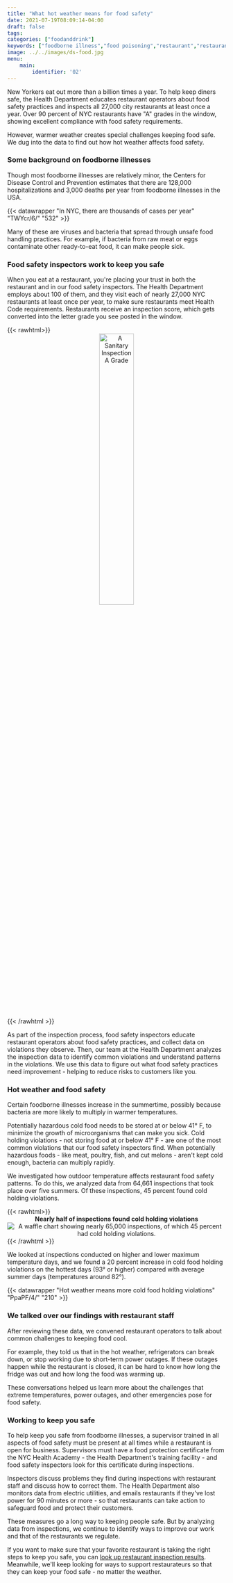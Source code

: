 ```yaml
---
title: "What hot weather means for food safety"
date: 2021-07-19T08:09:14-04:00
draft: false
tags:
categories: ["foodanddrink"]
keywords: ["foodborne illness","food poisoning","restaurant","restaurants","inspections","heat","hot weater","grades","eating"]
image: ../../images/ds-food.jpg
menu:
    main:
        identifier: '02'
---
```


New Yorkers eat out more than a billion times a year. To help keep diners safe, the Health Department educates restaurant operators about food safety practices and inspects all 27,000 city restaurants at least once a year. Over 90 percent of NYC restaurants have "A" grades in the window, showing excellent compliance with food safety requirements.

However, warmer weather creates special challenges keeping food safe. We dug into the data to find out how hot weather affects food safety.

### Some background on foodborne illnesses
Though most foodborne illnesses are relatively minor, the Centers for Disease Control and Prevention estimates that there are 128,000 hospitalizations and 3,000 deaths per year from foodborne illnesses in the USA.

{{< datawrapper "In NYC, there are thousands of cases per year" "TWYcr/6/" "532" >}}

Many of these are viruses and bacteria that spread through unsafe food handling practices. For example, if bacteria from raw meat or eggs contaminate other ready-to-eat food, it can make people sick.

### Food safety inspectors work to keep you safe
When you eat at a restaurant, you're placing your trust in both the restaurant and in our food safety inspectors. The Health Department employs about 100 of them, and they visit each of nearly 27,000 NYC restaurants at least once per year, to make sure restaurants meet Health Code requirements. Restaurants receive an inspection score, which gets converted into the letter grade you see posted in the window.

{{< rawhtml>}}
 <span style="text-align: center; display: block;">
<img src="https://a816-dohbesp.nyc.gov/IndicatorPublic/Closerlook/food/foodletter.jpg" style="width: 40%;" alt="A Sanitary Inspection A Grade"></span>

{{< /rawhtml >}}

As part of the inspection process, food safety inspectors educate restaurant operators about food safety practices, and collect data on violations they observe. Then, our team at the Health Department analyzes the inspection data to identify common violations and understand patterns in the violations. We use this data to figure out what food safety practices need improvement - helping to reduce risks to customers like you.

### Hot weather and food safety
Certain foodborne illnesses increase in the summertime, possibly because bacteria are more likely to multiply in warmer temperatures.

Potentially hazardous cold food needs to be stored at or below 41° F, to minimize the growth of microorganisms that can make you sick. Cold holding violations - not storing food at or below 41° F - are one of the most common violations that our food safety inspectors find. When potentially hazardous foods - like meat, poultry, fish, and cut melons - aren't kept cold enough, bacteria can multiply rapidly.

We investigated how outdoor temperature affects restaurant food safety patterns. To do this, we analyzed data from 64,661 inspections that took place over five summers. Of these inspections, 45 percent found cold holding violations.


{{< rawhtml>}}
<span style="text-align:center; display:block;"><b>Nearly half of inspections found cold holding violations</b>
<img src="https://a816-dohbesp.nyc.gov/IndicatorPublic/Closerlook/food/food2.png" alt="A waffle chart showing nearly 65,000 inspections, of which 45 percent had cold holding violations."></span>
{{< /rawhtml >}}

We looked at inspections conducted on higher and lower maximum temperature days, and we found a 20 percent increase in cold food holding violations on the hottest days (93° or higher) compared with average summer days (temperatures around 82°).

{{< datawrapper "Hot weather means more cold food holding violations" "PpaPF/4/" "210" >}}

### We talked over our findings with restaurant staff
After reviewing these data, we convened restaurant operators to talk about common challenges to keeping food cool.

For example, they told us that in the hot weather, refrigerators can break down, or stop working due to short-term power outages. If these outages happen while the restaurant is closed, it can be hard to know how long the fridge was out and how long the food was warming up.

These conversations helped us learn more about the challenges that extreme temperatures, power outages, and other emergencies pose for food safety.

### Working to keep you safe
To help keep you safe from foodborne illnesses, a supervisor trained in all aspects of food safety must be present at all times while a restaurant is open for business. Supervisors must have a food protection certificate from the NYC Health Academy - the Health Department's training facility - and food safety inspectors look for this certificate during inspections.

Inspectors discuss problems they find during inspections with restaurant staff and discuss how to correct them. The Health Department also monitors data from electric utilities, and emails restaurants if they've lost power for 90 minutes or more - so that restaurants can take action to safeguard food and protect their customers.

These measures go a long way to keeping people safe. But by analyzing data from inspections, we continue to identify ways to improve our work and that of the restaurants we regulate.

If you want to make sure that your favorite restaurant is taking the right steps to keep you safe, you can [look up restaurant inspection results](http://a816-restaurantinspection.nyc.gov/RestaurantInspection/SearchBrowse.do). Meanwhile, we'll keep looking for ways to support restaurateurs so that they can keep your food safe - no matter the weather.